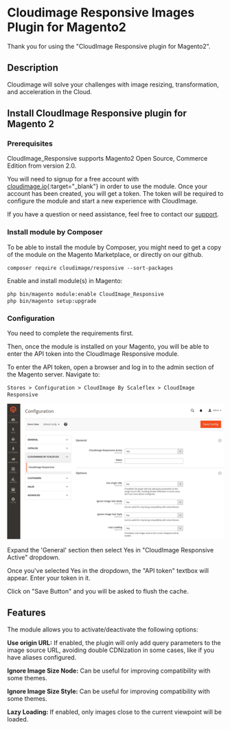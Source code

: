 # Cloudimage Responsive Images Plugin for Magento2

Thank you for using the "CloudImage Responsive plugin for Magento2".

## Description

Cloudimage will solve your challenges with image resizing, transformation, 
and acceleration in the Cloud.

## Install CloudImage Responsive plugin for Magento 2

### Prerequisites

CloudImage_Responsive supports Magento2 Open Source, Commerce Edition from version 2.0.

You will need to signup for a free account with [cloudimage.io](https://www.cloudimage.io/en/registration){:target="_blank"}
in order to use the module. Once your account has been created, you will get a token. The token will be required
to configure the module and start a new experience with CloudImage.

If you have a question or need assistance, feel free to contact our [support](https://www.cloudimage.io/en/contact-us).

### Install module by Composer

To be able to install the module by Composer, you might need to get a copy of the  module on the Magento Marketplace, or directly on our github.
 

```shell
composer require cloudimage/responsive --sort-packages
```

Enable and install module(s) in Magento:

```shell
php bin/magento module:enable CloudImage_Responsive
php bin/magento setup:upgrade
```

### Configuration

You need to complete the requirements first. 

Then, once the module is installed on your Magento, you will be able to enter the API token 
into the CloudImage Responsive module.   

To enter the API token, open a browser and log in to the admin section of the Magento server. 
Navigate to:

```
Stores > Configuration > CloudImage By Scaleflex > CloudImage Responsive
```

![CloudImage Responsive Plugin Configuration](doc/images/cloudimage_responsive_plugin_config.png "CloudImage Responsive Configuration Page")

Expand the 'General' section then select Yes in "CloudImage Responsive Active" dropdown.

Once you've selected Yes in the dropdown, the "API token" textbox will appear. Enter your token in it.

Click on "Save Button" and you will be asked to flush the cache.

## Features

The module allows you to activate/deactivate the following options:

**Use origin URL:** If enabled, the plugin will only add query parameters to the image source URL, avoiding double CDNization in some cases, like if you have aliases configured.

**Ignore Image Size Node:** Can be useful for improving compatibility with some themes.

**Ignore Image Size Style:** Can be useful for improving compatibility with some themes.

**Lazy Loading:** If enabled, only images close to the current viewpoint will be loaded.
